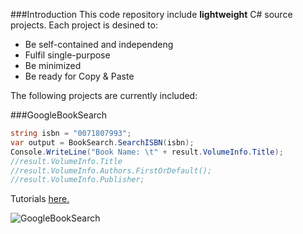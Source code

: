 ###Introduction
This code repository include **lightweight** C# source projects. Each project is desined to:
* Be self-contained and independeng
* Fulfil single-purpose
* Be minimized
* Be ready for Copy & Paste 

The following projects are currently included:

###GoogleBookSearch
```C#
string isbn = "0071807993";
var output = BookSearch.SearchISBN(isbn);
Console.WriteLine("Book Name: \t" + result.VolumeInfo.Title);
//result.VolumeInfo.Title
//result.VolumeInfo.Authors.FirstOrDefault();
//result.VolumeInfo.Publisher;
```
Tutorials [here.](http://xinyustudio.wordpress.com/2014/12/18/google-book-search-in-c-a-step-by-step-walk-through-tutorial/)

![GoogleBookSearch](http://xinyustudio.files.wordpress.com/2014/12/image3.png)
